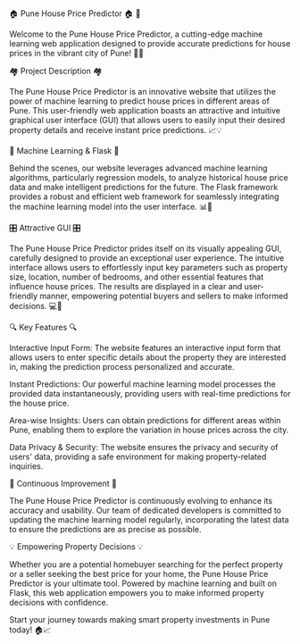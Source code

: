 
🏠 Pune House Price Predictor 🏠 🚀

Welcome to the Pune House Price Predictor, a cutting-edge machine learning web application designed to provide accurate predictions for house prices in the vibrant city of Pune! 🌇🏡

🏘️ Project Description 🏘️

The Pune House Price Predictor is an innovative website that utilizes the power of machine learning to predict house prices in different areas of Pune. This user-friendly web application boasts an attractive and intuitive graphical user interface (GUI) that allows users to easily input their desired property details and receive instant price predictions. 📈💡

🏢 Machine Learning & Flask 🏢

Behind the scenes, our website leverages advanced machine learning algorithms, particularly regression models, to analyze historical house price data and make intelligent predictions for the future. The Flask framework provides a robust and efficient web framework for seamlessly integrating the machine learning model into the user interface. 📊🔬

🎛️ Attractive GUI 🎛️

The Pune House Price Predictor prides itself on its visually appealing GUI, carefully designed to provide an exceptional user experience. The intuitive interface allows users to effortlessly input key parameters such as property size, location, number of bedrooms, and other essential features that influence house prices. The results are displayed in a clear and user-friendly manner, empowering potential buyers and sellers to make informed decisions. 💻🎨

🔍 Key Features 🔍

Interactive Input Form: The website features an interactive input form that allows users to enter specific details about the property they are interested in, making the prediction process personalized and accurate.

Instant Predictions: Our powerful machine learning model processes the provided data instantaneously, providing users with real-time predictions for the house price.

Area-wise Insights: Users can obtain predictions for different areas within Pune, enabling them to explore the variation in house prices across the city.

Data Privacy & Security: The website ensures the privacy and security of users' data, providing a safe environment for making property-related inquiries.

🧠 Continuous Improvement 🧠

The Pune House Price Predictor is continuously evolving to enhance its accuracy and usability. Our team of dedicated developers is committed to updating the machine learning model regularly, incorporating the latest data to ensure the predictions are as precise as possible.

💡 Empowering Property Decisions 💡

Whether you are a potential homebuyer searching for the perfect property or a seller seeking the best price for your home, the Pune House Price Predictor is your ultimate tool. Powered by machine learning and built on Flask, this web application empowers you to make informed property decisions with confidence.

Start your journey towards making smart property investments in Pune today! 🏠📈

